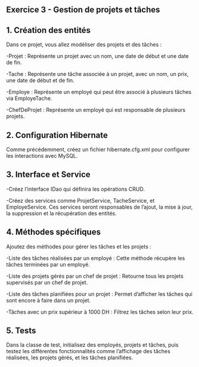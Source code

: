 ## Exercice 3 - Gestion de projets et tâches

## 1. Création des entités
Dans ce projet, vous allez modéliser des projets et des tâches :

-Projet : Représente un projet avec un nom, une date de début et une date de fin.

-Tache : Représente une tâche associée à un projet, avec un nom, un prix, une date de début et de fin.

-Employe : Représente un employé qui peut être associé à plusieurs tâches via EmployeTache.

-ChefDeProjet : Représente un employé qui est responsable de plusieurs projets.

## 2. Configuration Hibernate
Comme précédemment, créez un fichier hibernate.cfg.xml pour configurer les interactions avec MySQL.

## 3. Interface et Service
-Créez l’interface IDao qui définira les opérations CRUD.

-Créez des services comme ProjetService, TacheService, et EmployeService. Ces services seront responsables de l’ajout, la mise à jour, la suppression et la récupération des entités.

## 4. Méthodes spécifiques
Ajoutez des méthodes pour gérer les tâches et les projets :

-Liste des tâches réalisées par un employé : Cette méthode récupère les tâches terminées par un employé.

-Liste des projets gérés par un chef de projet : Retourne tous les projets supervisés par un chef de projet.

-Liste des tâches planifiées pour un projet : Permet d’afficher les tâches qui sont encore à faire dans un projet.

-Tâches avec un prix supérieur à 1000 DH : Filtrez les tâches selon leur prix.

## 5. Tests
Dans la classe de test, initialisez des employés, projets et tâches, puis testez les différentes fonctionnalités comme l’affichage des tâches réalisées, les projets gérés, et les tâches planifiées.


